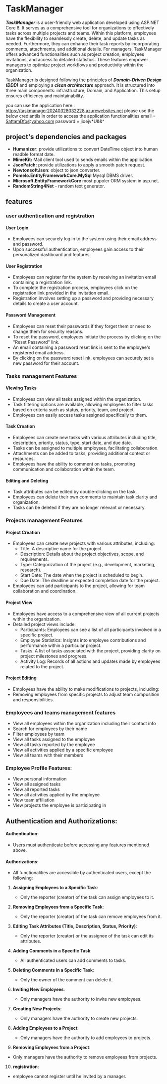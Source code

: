 # TaskManager

***TaskManager*** is a user-friendly web application developed using ASP.NET Core 8. It serves as a comprehensive tool for organizations to effectively tasks across multiple projects and teams. Within this platform, employees have the flexibility to seamlessly create, delete, and update tasks as needed. Furthermore, they can enhance their task reports by incorporating comments, attachments, and additional details. For managers, TaskManager offers advanced functionalities such as project creation, employees invitations, and access to detailed statistics. These features empower managers to optimize project workflows and productivity within the organization.

TaskManager is designed following the principles of ***Domain-Driven Design (DDD)*** and employing a ***clean architecture*** approach. It is structured into three main components: infrastructure, Domain, and Application. This setup ensures efficiency and maintainability.

you can use the application here : https://taskmanager20240328032228.azurewebsites.net
please use the below crediantils in order to access the application functionalities
email = SattamDfo@yahoo.com
password = jioejv*U&&^ 


## project's dependencies and packages
- **Humanizer:** provide utilizations to convert DateTime object into human readble format date.
- **MimeKit:** Mail client tool used to sends emails within the application.
- **JsonPatch:** provide utilizations to apply a smooth patch request.
- **NewtonsoftJson:** object to json converter.
- **Pomelo.EntityFrameworkCore.MySql** Mysql DBMS driver.
- **Microsoft.EntityFrameworkCore** most pupoler ORM system in asp.net.
- **RandomString4Net** - random text generator.

## features

### user authentication and registration

#### User Login

- Employees can securely log in to the system using their email address and password.
- Upon successful authentication, employees gain access to their personalized dashboard and features.

#### User Registration

- Employees can register for the system by receiving an invitation email containing a registration link.
- To complete the registration process, employees click on the registration link provided in the invitation email.
- Registration involves setting up a password and providing necessary details to create a user account.

#### Password Management

- Employees can reset their passwords if they forget them or need to change them for security reasons.
- To reset the password, employees initiate the process by clicking on the "Reset Password" link.
- An email containing a password reset link is sent to the employee's registered email address.
- By clicking on the password reset link, employees can securely set a new password for their account.




### Tasks management Features

#### Viewing Tasks

- Employees can view all tasks assigned within the organization.
- Task filtering options are available, allowing employees to filter tasks based on criteria such as status, priority, team, and project.
- Employees can easily access tasks assigned specifically to them.

#### Task Creation

- Employees can create new tasks with various attributes including title, description, priority, status, type, start date, and due date.
- Tasks can be assigned to multiple employees, facilitating collaboration.
- Attachments can be added to tasks, providing additional context or resources.
- Employees have the ability to comment on tasks, promoting communication and collaboration within the team.

#### Editing and Deleting

- Task attributes can be edited by double-clicking on the task.
- Employees can delete their own comments to maintain task clarity and organization.
- Tasks can be deleted if they are no longer relevant or necessary.


### Projects management Features

#### Project Creation

- Employees can create new projects with various attributes, including:
  - Title: A descriptive name for the project.
  - Description: Details about the project objectives, scope, and requirements.
  - Type: Categorization of the project (e.g., development, marketing, research).
  - Start Date: The date when the project is scheduled to begin.
  - Due Date: The deadline or expected completion date for the project.
- Employees can add participants to the project, allowing for team collaboration and coordination.

#### Project View

- Employees have access to a comprehensive view of all current projects within the organization.
- Detailed project views include:
  - Participants: Employees can see a list of all participants involved in a specific project.
  - Employee Statistics: Insights into employee contributions and performance within a particular project.
  - Tasks: A list of tasks associated with the project, providing clarity on project milestones and progress.
  - Activity Log: Records of all actions and updates made by employees related to the project.

#### Project Editing

- Employees have the ability to make modifications to projects, including:
- Removing employees from specific projects to adjust team composition and responsibilities.



### Employees and teams management features

- View all employees within the organization including their contact info
- Search for employees by their name
- Filter employees by team
- View all tasks assigned to the employee
- View all tasks reported by the employee
- View all activities applied by a specific employee
- View all teams with their members

### Employee Profile Features:

- View personal information
- View all assigned tasks
- View all reported tasks
- View all activities applied by the employee
- View team affiliation
- View projects the employee is participating in



## Authentication and Authorizations:

#### Authentication:
- Users must authenticate before accessing any features mentioned above.

#### Authorizations:

- All functionalities are accessible by authenticated users, except the following:

1. **Assigning Employees to a Specific Task**:
   - Only the reporter (creator) of the task can assign employees to it.

2. **Removing Employees from a Specific Task**:
   - Only the reporter (creator) of the task can remove employees from it.

3. **Editing Task Attributes (Title, Description, Status, Priority)**:
   - Only the reporter (creator) or the assignee of the task can edit its attributes.

4. **Adding Comments in a Specific Task**:
   - All authenticated users can add comments to tasks.

5. **Deleting Comments in a Specific Task**:
   - Only the owner of the comment can delete it.

6. **Inviting New Employees**:
   - Only managers have the authority to invite new employees.

7. **Creating New Projects**:
   - Only managers have the authority to create new projects.

8. **Adding Employees to a Project**:
   - Only managers have the authority to add employees to projects.

9. **Removing Employees from a Project**:
 - Only managers have the authority to remove employees from projects.

10. **registration**:
 - employee cannot register until he invited by a manager.
